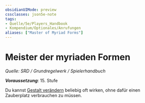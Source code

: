 ```yaml
---
obsidianUIMode: preview
cssclasses: json5e-note
tags:
- Quelle/5e/Players_Handbook
- Kompendium/Optionales/Anrufungen
aliases: ["Master of Myriad Forms"]
---
```

# Meister der myriaden Formen
*Quelle: SRD / Grundregelwerk / Spielerhandbuch*  

***Voraussetzung***: 15. Stufe 

Du kannst [Gestalt verändern](../../Zauber/Gestalt-verändern.md) beliebig oft wirken, ohne dafür einen Zauberplatz verbrauchen zu müssen.